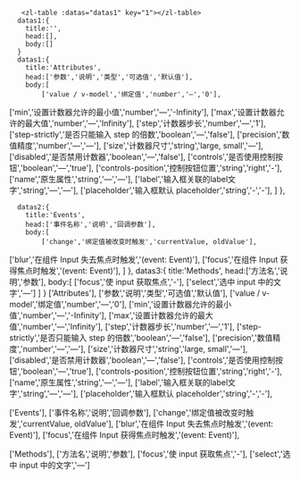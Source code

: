        <zl-table :datas="datas1" key="1"></zl-table>
      datas1:{
        title:'',
        head:[],
        body:[]
      }
      datas1:{
        title:'Attributes',
        head:['参数','说明','类型','可选值','默认值'],
        body:[
            ['value / v-model','绑定值','number','—','0'],
['min','设置计数器允许的最小值','number','—','-Infinity'],
['max','设置计数器允许的最大值','number','—','Infinity'],
['step','计数器步长','number','—','1'],
['step-strictly','是否只能输入 step 的倍数','boolean','—','false'],
['precision','数值精度','number','—','—'],
['size','计数器尺寸','string','large, small','—'],
['disabled','是否禁用计数器','boolean','—','false'],
['controls','是否使用控制按钮','boolean','—','true'],
['controls-position','控制按钮位置','string','right','-'],
['name','原生属性','string','—','—'],
['label','输入框关联的label文字','string','—','—'],
['placeholder','输入框默认 placeholder','string','-','-'],
        ]
      },

      datas2:{
        title:'Events',
        head:['事件名称','说明','回调参数'],
        body:[
            ['change','绑定值被改变时触发','currentValue, oldValue'],
['blur','在组件 Input 失去焦点时触发','(event: Event)'],
['focus','在组件 Input 获得焦点时触发','(event: Event)'],
        ]
      },
      datas3:{
        title:'Methods',
        head:['方法名','说明','参数'],
        body:[
           ['focus','使 input 获取焦点','-'],
['select','选中 input 中的文字','—']
        ]
      }
['Attributes'],
['参数','说明','类型','可选值','默认值'],
['value / v-model','绑定值','number','—','0'],
['min','设置计数器允许的最小值','number','—','-Infinity'],
['max','设置计数器允许的最大值','number','—','Infinity'],
['step','计数器步长','number','—','1'],
['step-strictly','是否只能输入 step 的倍数','boolean','—','false'],
['precision','数值精度','number','—','—'],
['size','计数器尺寸','string','large, small','—'],
['disabled','是否禁用计数器','boolean','—','false'],
['controls','是否使用控制按钮','boolean','—','true'],
['controls-position','控制按钮位置','string','right','-'],
['name','原生属性','string','—','—'],
['label','输入框关联的label文字','string','—','—'],
['placeholder','输入框默认 placeholder','string','-','-'],

['Events'],
['事件名称','说明','回调参数'],
['change','绑定值被改变时触发','currentValue, oldValue'],
['blur','在组件 Input 失去焦点时触发','(event: Event)'],
['focus','在组件 Input 获得焦点时触发','(event: Event)'],

['Methods'],
['方法名','说明','参数'],
['focus','使 input 获取焦点','-'],
['select','选中 input 中的文字','—']